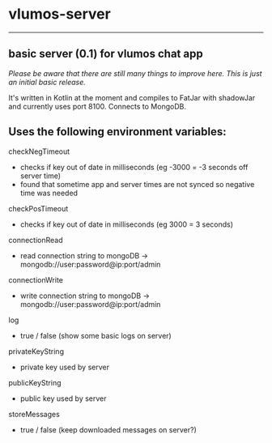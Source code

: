 # vlumos-server

-----------------------------------------------------
basic server (0.1) for vlumos chat app
-----------------------------------------------------

*Please be aware that there are still many things to improve here. This is just an initial basic release.*

It's written in Kotlin at the moment and compiles to FatJar with shadowJar and currently uses port 8100.
Connects to MongoDB.


Uses the following environment variables: 
------------------------------------------------

checkNegTimeout
 - checks if key out of date in milliseconds (eg -3000 = -3 seconds off server time) 
 - found that sometime app and server times are not synced so negative time was needed

checkPosTimeout
 - checks if key out of date in milliseconds (eg 3000 = 3 seconds)

connectionRead
 - read connection string to mongoDB -> mongodb://user:password@ip:port/admin

connectionWrite
 - write connection string to mongoDB -> mongodb://user:password@ip:port/admin

log
 - true / false (show some basic logs on server)

privateKeyString
 - private key used by server

publicKeyString
 - public key used by server

storeMessages
 - true / false (keep downloaded messages on server?)
